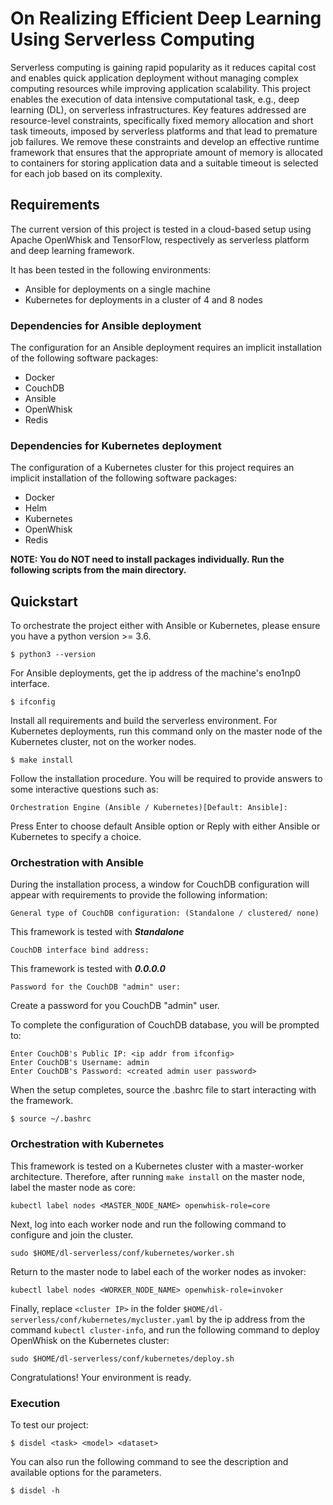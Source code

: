 # On Realizing Efficient Deep Learning Using Serverless Computing

Serverless computing is gaining rapid popularity as it reduces capital cost and enables quick application deployment without managing complex computing resources while improving application scalability.
This project enables the execution of data intensive computational task, e.g., deep learning (DL), on serverless infrastructures. Key features addressed are resource-level constraints, specifically fixed memory allocation and short task timeouts, imposed by serverless platforms and that lead to premature job failures.
We remove these constraints and develop an effective runtime framework that ensures that the appropriate amount of memory is allocated to containers for storing application data and a suitable timeout is selected for each job based on its complexity.

## Requirements

The current version of this project is tested in a cloud-based setup using Apache OpenWhisk and TensorFlow, respectively as serverless platform and deep learning framework.

It has been tested in the following environments:

* Ansible for deployments on a single machine
* Kubernetes for deployments in a cluster of 4 and 8 nodes

### Dependencies for Ansible deployment
The configuration for an Ansible deployment requires an implicit installation of the following software packages:

* Docker
* CouchDB
* Ansible
* OpenWhisk
* Redis

### Dependencies for Kubernetes deployment
The configuration of a Kubernetes cluster for this project requires an implicit installation of the following software packages:

* Docker
* Helm
* Kubernetes
* OpenWhisk
* Redis

**NOTE: You do NOT need to install packages individually. Run the following scripts from the main directory.**

## Quickstart

To orchestrate the project either with Ansible or Kubernetes, please ensure you have a python version >= 3.6.

```
$ python3 --version
```
For Ansible deployments, get the ip address of the machine's eno1np0 interface.

```
$ ifconfig
```
Install all requirements and build the serverless environment.
For Kubernetes deployments, run this command only on the master node of the Kubernetes cluster, not on the worker nodes.

```
$ make install
```

Follow the installation procedure. You will be required to provide answers to some interactive questions such as:

```
Orchestration Engine (Ansible / Kubernetes)[Default: Ansible]:
```
Press Enter to choose default Ansible option or Reply with either Ansible or Kubernetes to specify a choice.

### Orchestration with Ansible

During the installation process, a window for CouchDB configuration will appear with requirements to provide the following information:
```
General type of CouchDB configuration: (Standalone / clustered/ none)
```
This framework is tested with ***Standalone***

```
CouchDB interface bind address:
```
This framework is tested with ***0.0.0.0***

```
Password for the CouchDB "admin" user:
```
Create a password for you CouchDB "admin" user.

To complete the configuration of CouchDB database, you will be prompted to:

```
Enter CouchDB's Public IP: <ip addr from ifconfig>
Enter CouchDB's Username: admin
Enter CouchDB's Password: <created admin user password>
```

When the setup completes, source the .bashrc file to start interacting with the framework.

```
$ source ~/.bashrc
```

### Orchestration with Kubernetes

This framework is tested on a Kubernetes cluster with a master-worker architecture.
Therefore, after running `make install` on the master node, label the master node as core:

```
kubectl label nodes <MASTER_NODE_NAME> openwhisk-role=core
```

Next, log into each worker node and run the following command to configure and join the cluster.

```
sudo $HOME/dl-serverless/conf/kubernetes/worker.sh
```
Return to the master node to label each of the worker nodes as invoker:

```
kubectl label nodes <WORKER_NODE_NAME> openwhisk-role=invoker
```
Finally, replace `<cluster IP>` in the folder `$HOME/dl-serverless/conf/kubernetes/mycluster.yaml` by the ip address from the command `kubectl cluster-info`, and run the following command to deploy OpenWhisk on the Kubernetes cluster:

```
sudo $HOME/dl-serverless/conf/kubernetes/deploy.sh
```

Congratulations! Your environment is ready.

### Execution
To test our project:

```
$ disdel <task> <model> <dataset>
```
You can also run the following command to see the description and available options for the parameters.

```
$ disdel -h
```
